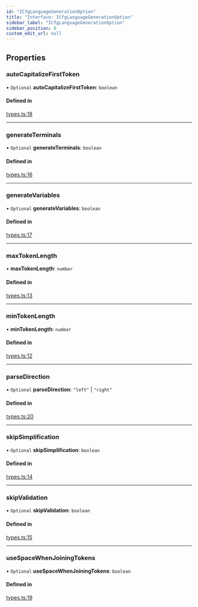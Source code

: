 ```yaml
---
id: "ICfgLanguageGenerationOption"
title: "Interface: ICfgLanguageGenerationOption"
sidebar_label: "ICfgLanguageGenerationOption"
sidebar_position: 0
custom_edit_url: null
---
```


## Properties

### autoCapitalizeFirstToken

• `Optional` **autoCapitalizeFirstToken**: `boolean`

#### Defined in

[types.ts:18](https://github.com/Devorein/fauton/blob/44de3b6/packages/cfg/libs/types.ts#L18)

___

### generateTerminals

• `Optional` **generateTerminals**: `boolean`

#### Defined in

[types.ts:16](https://github.com/Devorein/fauton/blob/44de3b6/packages/cfg/libs/types.ts#L16)

___

### generateVariables

• `Optional` **generateVariables**: `boolean`

#### Defined in

[types.ts:17](https://github.com/Devorein/fauton/blob/44de3b6/packages/cfg/libs/types.ts#L17)

___

### maxTokenLength

• **maxTokenLength**: `number`

#### Defined in

[types.ts:13](https://github.com/Devorein/fauton/blob/44de3b6/packages/cfg/libs/types.ts#L13)

___

### minTokenLength

• **minTokenLength**: `number`

#### Defined in

[types.ts:12](https://github.com/Devorein/fauton/blob/44de3b6/packages/cfg/libs/types.ts#L12)

___

### parseDirection

• `Optional` **parseDirection**: ``"left"`` \| ``"right"``

#### Defined in

[types.ts:20](https://github.com/Devorein/fauton/blob/44de3b6/packages/cfg/libs/types.ts#L20)

___

### skipSimplification

• `Optional` **skipSimplification**: `boolean`

#### Defined in

[types.ts:14](https://github.com/Devorein/fauton/blob/44de3b6/packages/cfg/libs/types.ts#L14)

___

### skipValidation

• `Optional` **skipValidation**: `boolean`

#### Defined in

[types.ts:15](https://github.com/Devorein/fauton/blob/44de3b6/packages/cfg/libs/types.ts#L15)

___

### useSpaceWhenJoiningTokens

• `Optional` **useSpaceWhenJoiningTokens**: `boolean`

#### Defined in

[types.ts:19](https://github.com/Devorein/fauton/blob/44de3b6/packages/cfg/libs/types.ts#L19)
